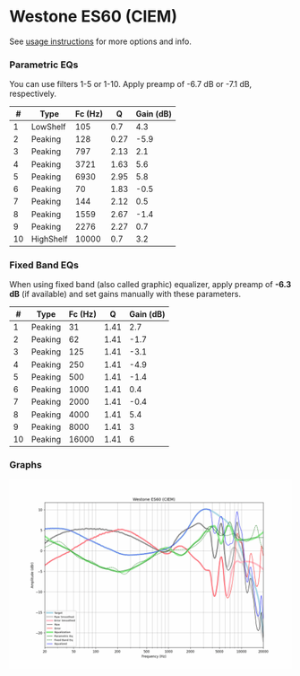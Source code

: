 # Westone ES60 (CIEM)
See [usage instructions](https://github.com/jaakkopasanen/AutoEq#usage) for more options and info.

### Parametric EQs
You can use filters 1-5 or 1-10. Apply preamp of -6.7 dB or -7.1 dB, respectively.

|   # | Type      |   Fc (Hz) |    Q |   Gain (dB) |
|-----|-----------|-----------|------|-------------|
|   1 | LowShelf  |       105 | 0.7  |         4.3 |
|   2 | Peaking   |       128 | 0.27 |        -5.9 |
|   3 | Peaking   |       797 | 2.13 |         2.1 |
|   4 | Peaking   |      3721 | 1.63 |         5.6 |
|   5 | Peaking   |      6930 | 2.95 |         5.8 |
|   6 | Peaking   |        70 | 1.83 |        -0.5 |
|   7 | Peaking   |       144 | 2.12 |         0.5 |
|   8 | Peaking   |      1559 | 2.67 |        -1.4 |
|   9 | Peaking   |      2276 | 2.27 |         0.7 |
|  10 | HighShelf |     10000 | 0.7  |         3.2 |

### Fixed Band EQs
When using fixed band (also called graphic) equalizer, apply preamp of **-6.3 dB** (if available) and set gains manually with these parameters.

|   # | Type    |   Fc (Hz) |    Q |   Gain (dB) |
|-----|---------|-----------|------|-------------|
|   1 | Peaking |        31 | 1.41 |         2.7 |
|   2 | Peaking |        62 | 1.41 |        -1.7 |
|   3 | Peaking |       125 | 1.41 |        -3.1 |
|   4 | Peaking |       250 | 1.41 |        -4.9 |
|   5 | Peaking |       500 | 1.41 |        -1.4 |
|   6 | Peaking |      1000 | 1.41 |         0.4 |
|   7 | Peaking |      2000 | 1.41 |        -0.4 |
|   8 | Peaking |      4000 | 1.41 |         5.4 |
|   9 | Peaking |      8000 | 1.41 |         3   |
|  10 | Peaking |     16000 | 1.41 |         6   |

### Graphs
![](./Westone%20ES60%20(CIEM).png)
